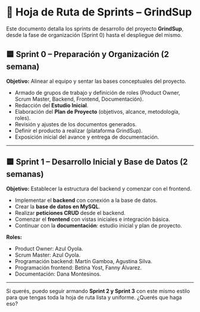 # 📌 Hoja de Ruta de Sprints – GrindSup

Este documento detalla los sprints de desarrollo del proyecto **GrindSup**, desde la fase de organización (Sprint 0) hasta el despliegue del mismo.

## 🟦 Sprint 0 – Preparación y Organización (2 semana)

**Objetivo:** Alinear al equipo y sentar las bases conceptuales del proyecto.

* Armado de grupos de trabajo y definición de roles (Product Owner, Scrum Master, Backend, Frontend, Documentación).
* Redacción del **Estudio Inicial**.
* Elaboración del **Plan de Proyecto** (objetivos, alcance, metodología, roles).
* Revisión y ajustes de los documentos generados.
* Definir el producto a realizar (plataforma GrindSup).
* Exposición inicial del avance y entrega de documentación.

---

## 🟦 Sprint 1 – Desarrollo Inicial y Base de Datos (2 semanas)

**Objetivo:** Establecer la estructura del backend y comenzar con el frontend.

* Implementar el **backend** con conexión a la base de datos.
* Crear la **base de datos en MySQL**.
* Realizar **peticiones CRUD** desde el backend.
* Comenzar el **frontend** con vistas iniciales e integración básica.
* Continuar con la **documentación**: estudio inicial y plan de proyecto.

**Roles:**

* Product Owner: Azul Oyola.
* Scrum Master: Azul Oyola.
* Programación backend: Martín Gamboa, Agustina Silva.
* Programación frontend: Betina Yost, Fanny Álvarez.
* Documentación: Dana Montesinos.

---

Si querés, puedo seguir armando **Sprint 2 y Sprint 3** con este mismo estilo para que tengas toda la hoja de ruta lista y uniforme. ¿Querés que haga eso?
